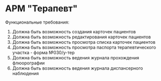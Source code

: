# **АРМ "Терапевт"**

Функциональные требования:

1. Должна быть возможность создания карточек пациентов
2. Должна быть возможность редактирования карточек пациентов
3. Должна быть возможность просмотра списка карточек пациентов
4. Должна быть возможность просмотра паспорта терапевтического участка - форма №030/у-тер
5. Должна быть возможность ведения журнала прохождения флюорографии
6. Должна быть возможность ведения журнала диспансерного наблюдения
